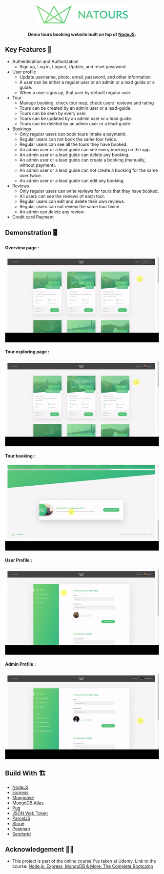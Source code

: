 <h1 align="center">
  <img src="./public/img/logo-green.png" alt="Natours" />
</h1>
<h4 align="center">Demo tours booking website built on top of <a href="https://nodejs.org/en/" target="_blank">NodeJS</a>.</h4>

## Key Features 📝

- Authentication and Authorization
  - Sign up, Log in, Logout, Update, and reset password.
- User profile
  - Update username, photo, email, password, and other information
  - A user can be either a regular user or an admin or a lead guide or a guide.
  - When a user signs up, that user by default regular user.
- Tour
  - Manage booking, check tour map, check users' reviews and rating
  - Tours can be created by an admin user or a lead-guide.
  - Tours can be seen by every user.
  - Tours can be updated by an admin user or a lead guide.
  - Tours can be deleted by an admin user or a lead-guide.
- Bookings
  - Only regular users can book tours (make a payment).
  - Regular users can not book the same tour twice.
  - Regular users can see all the tours they have booked.
  - An admin user or a lead guide can see every booking on the app.
  - An admin user or a lead guide can delete any booking.
  - An admin user or a lead guide can create a booking (manually, without payment).
  - An admin user or a lead guide can not create a booking for the same user twice.
  - An admin user or a lead guide can edit any booking.
- Reviews
  - Only regular users can write reviews for tours that they have booked.
  - All users can see the reviews of each tour.
  - Regular users can edit and delete their own reviews.
  - Regular users can not review the same tour twice.
  - An admin can delete any review.
- Credit card Payment

## Demonstration 🖥️

#### Overview page :

![Overview](./public/gifs/overview.gif)

#### Tour exploring page :

![Tour Exploring](./public/gifs/tourexploring.gif)

#### Tour booking :

![Tour booking](./public/gifs/Tour%20booking.gif)

#### User Profile :

![User profile](./public/gifs/user%20profile.gif)

#### Admin Profile :

![Admin profile](./public/gifs/admin%20profile.gif)

## Build With 🏗️

- [NodeJS](https://nodejs.org/en/) 
- [Express](http://expressjs.com/) 
- [Mongoose](https://mongoosejs.com/) 
- [MongoDB Atlas](https://www.mongodb.com/cloud/atlas)
- [Pug](https://pugjs.org/api/getting-started.html) 
- [JSON Web Token](https://jwt.io/) 
- [ParcelJS](https://parceljs.org/) 
- [Stripe](https://stripe.com/) 
- [Postman](https://www.getpostman.com/) 
- [Sendgrid](https://sendgrid.com/) 

## Acknowledgement 🙏🏻

- This project is part of the online course I've taken at Udemy. Link to the course: [Node.js, Express, MongoDB & More: The Complete Bootcamp](https://www.udemy.com/course/nodejs-express-mongodb-bootcamp/)
